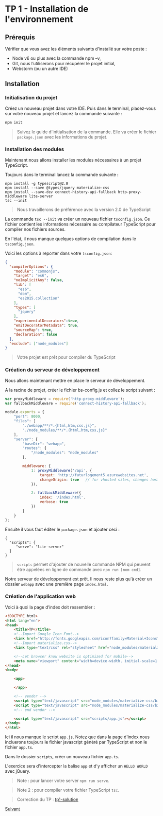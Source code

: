 # TP 1 - Installation de l'environnement

## Prérequis

Vérifier que vous avez les éléments suivants d’installé sur votre poste :

* Node v6 ou plus avec la commande npm –v,
* Git, nous l’utiliserons pour récupérer le projet initial,
* Webstorm (ou un autre IDE)

## Installation
### Initialisation du projet

Créez un nouveau projet dans votre IDE. Puis dans le terminal, placez-vous sur votre nouveau projet et lancez la commande suivante :

```bash
npm init
```

> Suivez le guide d'initialisation de la commande. Elle va créer le fichier `package.json` avec les informations du projet.

### Installation des modules

Maintenant nous allons installer les modules nécessaires à un projet TypeScript.

Toujours dans le terminal lancez la commande suivante :

```
npm install -g typescript@2.0 
npm install --save @types/jquery materialize-css
npm install --save-dev connect-history-api-fallback http-proxy-middleware lite-server
tsc --init
```

> Nous travaillerons de préférence avec la version 2.0 de TypeScript

La commande `tsc --init` va créer un nouveau fichier `tsconfig.json`. Ce fichier contient les informations nécessaire 
au compilateur TypeScript pour compiler nos fichiers sources.

En l'état, il nous manque quelques options de compilation dans le `tsconfig.json`.

Voici les options à reporter dans votre `tsconfig.json`: 

```json
{
  "compilerOptions": {
    "module": "commonjs",
    "target": "es6",
    "noImplicitAny": false,
    "lib": [
      "es6",
      "dom",
      "es2015.collection"
    ],
    "types": [
      "jquery"
    ],
    "experimentalDecorators":true,
    "emitDecoratorMetadata": true,
    "sourceMap": true,
    "declaration": false
  },
  "exclude": ["node_modules"]
}
```

> Votre projet est prêt pour compiler du TypeScript

### Création du serveur de développement

Nous allons maintenant mettre en place le serveur de développement.

A la racine de projet, créer le fichier bs-config.js et collez le script suivant :

```javascript
var proxyMiddleware = require('http-proxy-middleware');
var fallbackMiddleware = require('connect-history-api-fallback');

module.exports = {
    "port": 8000,
    "files": [
        "./webapp/**/*.{html,htm,css,js}",
        "./node_modules/**/*.{html,htm,css,js}"
    ],
    "server": {
        "baseDir": "webapp",
        "routes": {
            "/node_modules": "node_modules"
        },

        middleware: {
            1: proxyMiddleware('/api', {
                target: 'http://futurlogement5.azurewebsites.net',
                changeOrigin: true   // for vhosted sites, changes host header to match to target's host
            }),

            2: fallbackMiddleware({
                index: '/index.html',
                verbose: true
            })
        }
    }
};
```

Ensuite il vous faut éditer le `package.json` et ajouter ceci :
```
{
  "scripts": {
     "serve": "lite-server"
  }
}
```

> `scripts` permet d'ajouter de nouvelle commande NPM qui peuvent être appelées en ligne de commande avec `npm run [nom cmd]`.

Notre serveur de développement est prêt. Il nous reste plus qu'à créer un dossier `webapp` avec une première page `index.html`.


### Création de l'application web

Voici à quoi la page d'index doit ressembler :
```html
<!DOCTYPE html>
<html lang="en">
<head>
    <title>TP</title>
    <!--Import Google Icon Font-->
    <link href="http://fonts.googleapis.com/icon?family=Material+Icons" rel="stylesheet">
    <!--Import materialize.css-->
    <link type="text/css" rel="stylesheet" href="node_modules/materialize-css/bin/materialize.css"  media="screen,projection"/>

    <!--Let browser know website is optimized for mobile-->
    <meta name="viewport" content="width=device-width, initial-scale=1.0"/>
</head>
<body>

    <app>

    </app>

    <!-- vendor -->
    <script type="text/javascript" src="node_modules/materialize-css/bin/jquery-2.1.1.min.js"></script>
    <script type="text/javascript" src="node_modules/materialize-css/bin/materialize.js"></script>
    <!-- end vendor -->

    <script type="text/javascript" src="scripts/app.js"></script>
</body>
</html>
```

Ici il nous manque le script `app.js`. Notez que dans la page d'index nous incluerons toujours le fichier javascript généré par TypeScript et non
le fichier `app.ts`. 
 
Dans le dossier `scripts`, créer un nouveau fichier `app.ts`.

L'exercice sera d'intercepter la balise `app` et d'y afficher un `HELLO WORLD` avec jQuery.

> Note : pour lancer votre server `npm run serve`.

> Note 2 : pour compiler votre fichier TypeScript `tsc`.

> Correction du TP : [tp1-solution](https://github.com/Romakita/tp-typescript/tree/tp1-installation)


[Suivant](https://github.com/Romakita/tp-typescript/blob/master/tp2-composant.md)
